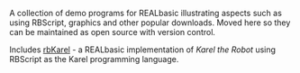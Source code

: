 A collection of demo programs for REALbasic illustrating aspects such as using RBScript, graphics and other popular downloads. Moved here so they can be maintained as open source with version control.

Includes [rbKarel](http://code.google.com/p/rbstuff/wiki/rbKarelOverview) - a REALbasic implementation of _Karel the Robot_ using RBScript as the Karel programming language.